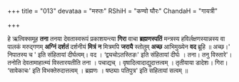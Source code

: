 +++
title = "013"
devataa = "मरुतः"
RShiH = "कण्वो घौरः"
ChandaH = "गायत्री"

+++


हे ऋत्विक्समूह **तना** तनया देवतास्वरूपं प्रकाशयन्त्या **गिरा** वाचा **ब्रह्मणस्पतिं** मन्त्रस्य हविर्लक्षणस्यान्नस्य वा पालकं मरुद्गणम् **अग्निं** **दर्शतं** दर्शनीयं **मित्रं** **न** मित्रमपि **जरायै** स्तोतुम् **अच्छ** आभिमुख्येन **वद** ब्रूहि ॥ अच्छ।' निपातस्य च ' इति संहितायां दीर्घत्वम्। वद । ‘द्व्यचोऽतस्तिङः' इति संहितायां दीर्घः । तना। तनु विस्तारे'। तनोति देवतामाहात्म्यं विस्तारयतीति तना । पचाद्यच् । वृषादित्वादाद्युदात्तत्वम् । तृतीयाया डादेशः। गिरा। ‘सावेकाचः' इति विभक्तेरुदात्तत्वम् । ब्रह्मणः । षष्ठ्याः पतिपुत्र' इति सहितायां सत्वम् ॥